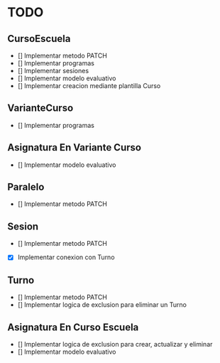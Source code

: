 # TODO

## CursoEscuela

- [] Implementar metodo PATCH
- [] Implementar programas
- [] Implementar sesiones
- [] Implementar modelo evaluativo
- [] Implementar creacion mediante plantilla Curso

## VarianteCurso

- [] Implementar programas

## Asignatura En Variante Curso

- [] Implementar modelo evaluativo

## Paralelo

- [] Implementar metodo PATCH

## Sesion

- [] Implementar metodo PATCH
- [x] Implementar conexion con Turno

## Turno

- [] Implementar metodo PATCH
- [] Implementar logica de exclusion para eliminar un Turno

## Asignatura En Curso Escuela

- [] Implementar logica de exclusion para crear, actualizar y eliminar
- [] Implementar modelo evaluativo

